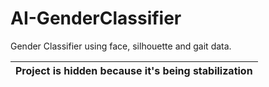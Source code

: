 # AI-GenderClassifier
Gender Classifier using face, silhouette and gait data.

|Project is hidden because it's being stabilization|
|---|
